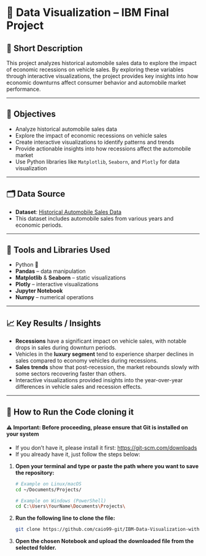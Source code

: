 # 🚗 Data Visualization – IBM Final Project

## 📌 Short Description
This project analyzes historical automobile sales data to explore the impact of economic recessions on vehicle sales. By exploring these variables through interactive visualizations, the project provides key insights into how economic downturns affect consumer behavior and automobile market performance.

---

## 🎯 Objectives

- Analyze historical automobile sales data
- Explore the impact of economic recessions on vehicle sales
- Create interactive visualizations to identify patterns and trends
- Provide actionable insights into how recessions affect the automobile market
- Use Python libraries like `Matplotlib`, `Seaborn`, and `Plotly` for data visualization

---

## 🗂️ Data Source

- **Dataset**: [Historical Automobile Sales Data](https://www.kaggle.com/datasets)  
- This dataset includes automobile sales from various years and economic periods.

---

## 🧰 Tools and Libraries Used

- Python 🐍
- **Pandas** – data manipulation  
- **Matplotlib** & **Seaborn** – static visualizations  
- **Plotly** – interactive visualizations  
- **Jupyter Notebook**  
- **Numpy** – numerical operations

---

## 📈 Key Results / Insights

- **Recessions** have a significant impact on vehicle sales, with notable drops in sales during downturn periods.
- Vehicles in the **luxury segment** tend to experience sharper declines in sales compared to economy vehicles during recessions.
- **Sales trends** show that post-recession, the market rebounds slowly with some sectors recovering faster than others.
- Interactive visualizations provided insights into the year-over-year differences in vehicle sales and recession effects.

---

## 🚀 How to Run the Code cloning it
#### ⚠ Important: Before proceeding, please ensure that Git is installed on your system
- If you don’t have it, please install it first: https://git-scm.com/downloads  
- If you already have it, just follow the steps below:
  
1. **Open your terminal and type or paste the path where you want to save the repository:**
    ```bash
   # Example on Linux/macOS
   cd ~/Documents/Projects/

   # Example on Windows (PowerShell)
   cd C:\Users\YourName\Documents\Projects\
   
2. **Run the following line to clone the file:**
   ```bash
   git clone https://github.com/caio99-git/IBM-Data-Visualization-with-Python.git

3. **Open the chosen Notebook and upload the downloaded file from the selected folder.**

